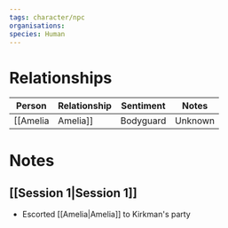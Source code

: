 ```yaml
---
tags: character/npc
organisations: 
species: Human
---
```


# Relationships
| Person     | Relationship | Sentiment | Notes |
| ---------- | ------------ | --------- | ----- |
| [[Amelia|Amelia]] | Bodyguard    | Unknown   |       |

# Notes
## [[Session 1|Session 1]]
* Escorted [[Amelia|Amelia]] to Kirkman's party


